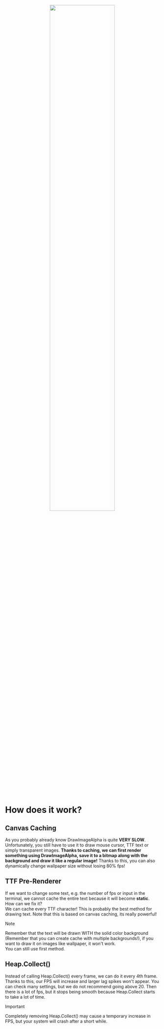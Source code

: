 <p align="center">
 <picture>
    <source srcset="../Artwork/Cobalt.png">
    <img width=65%>
  </picture>
</p><br>

# How does it work?
## Canvas Caching
As you probably already know DrawImageAlpha is quite <b>VERY SLOW</b>.<br>
Unfortunately, you still have to use it to draw mouse cursor, TTF text or simply transparent images.
<b>Thanks to caching, we can first render something using DrawImageAlpha, save it to a bitmap along with the background and draw it like a regular image!</b>
Thanks to this, you can also dynamically change wallpaper size without losing 80% fps!

## TTF Pre-Renderer
If we want to change some text, e.g. the number of fps or input in the terminal, we cannot cache the entire text because it will become <b>static</b>.<br>
How can we fix it?<br>
We can cache every TTF character!
This is probably the best method for drawing text.
Note that this is based on canvas caching, its really powerful!
> [!NOTE]
> Remember that the text will be drawn WITH the solid color background (Remember that you can create cache with multiple backgrounds!), if you want to draw it on images like wallpaper, it won't work.<br>
> You can still use first method.

## Heap.Collect()
Instead of calling Heap.Collect() every frame, we can do it every 4th frame. Thanks to this, our FPS will increase and larger lag spikes won't appear.
You can check many settings, but we do not recommend going above 20. Then there is a lot of fps, but it stops being smooth because Heap.Collect starts to take a lot of time.
> [!IMPORTANT]
> Completely removing Heap.Collect() may cause a temporary increase in FPS, but your system will crash after a short while.
